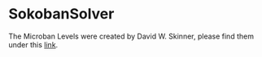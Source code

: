 # SokobanSolver
The Microban Levels were created by David W. Skinner, please find them under this [link](http://www.abelmartin.com/rj/sokobanJS/Skinner/David%20W.%20Skinner%20-%20Sokoban.htm).